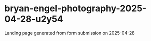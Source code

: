 # bryan-engel-photography-2025-04-28-u2y54
Landing page generated from form submission on 2025-04-28
